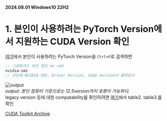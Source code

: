 **2024.08.01 Windows10 22H2**  
# 1. 본인이 사용하려는 PyTorch Version에서 지원하는 CUDA Version 확인
[여기](https://pytorch.org/get-started/previous-versions/)에서 본인이 사용하려는 PyTorch Version을 `Ctrl+F`로 검색하면 



```cmd
:: 그래픽카드 버전 확인 on cmd
nvidia-smi
:: 상단에 NVIDIA-SMI, Driver Version, CUDA Version이 출력된다
```
![output](https://github.com/user-attachments/assets/bf7a1dca-87cc-4218-a164-5f89473c9c19)  
*output: 본인 컴퓨터 기준으로는 12.5version까지 호환이 가능하다.*  
legacy version 등에 대한 compatability를 확인하려면 [여기](https://docs.nvidia.com/cuda/cuda-toolkit-release-notes/index.html#cuda-major-component-versions)에서 table2. table3.를 확인  

[CUDA Toolkit Archive](https://developer.nvidia.com/cuda-toolkit-archive)
